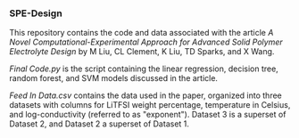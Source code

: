 ### SPE-Design
This repository contains the code and data associated with the article *A Novel Computational-Experimental Approach for Advanced Solid Polymer Electrolyte Design* by M Liu, CL Clement, K Liu, TD Sparks, and X Wang.

*Final Code.py* is the script containing the linear regression, decision tree, random forest, and SVM models discussed in the article.

*Feed In Data.csv* contains the data used in the paper, organized into three datasets with columns for LiTFSI weight percentage, temperature in Celsius, and log-conductivity (referred to as "exponent"). Dataset 3 is a superset of Dataset 2, and Dataset 2 a superset of Dataset 1.

